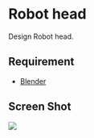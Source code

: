 # Robot head
Design Robot head.

## Requirement
* [Blender](https://www.blender.org)

## Screen Shot
![](https://user-images.githubusercontent.com/27751735/89991368-6cf8d380-dc8c-11ea-9114-2c3fd26199ce.gif)
